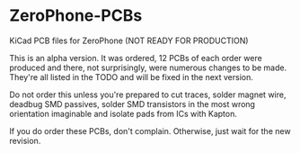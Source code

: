 # ZeroPhone-PCBs
KiCad PCB files for ZeroPhone (NOT READY FOR PRODUCTION)

This is an alpha version. It was ordered, 12 PCBs of each order were produced and there, not surprisingly, were numerous changes to be made. They're all listed in the TODO and will be fixed in the next version. 

Do not order this unless you're prepared to cut traces, solder magnet wire, deadbug SMD passives, solder SMD transistors in the most wrong orientation imaginable and isolate pads from ICs with Kapton.

If you do order these PCBs, don't complain. Otherwise, just wait for the new revision.
